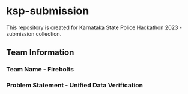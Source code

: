 # ksp-submission

This repository is created for Karnataka State Police Hackathon 2023 - submission collection.

## Team Information

### Team Name - Firebolts

### Problem Statement - Unified Data Verification
